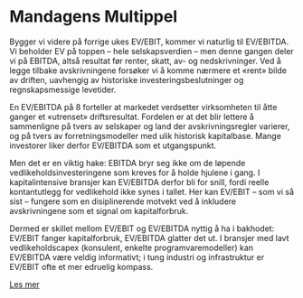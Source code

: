 # Mandagens Multippel

Bygger vi videre på forrige ukes EV/EBIT, kommer vi naturlig til EV/EBITDA. Vi beholder EV på toppen – hele selskapsverdien – men denne gangen deler vi på EBITDA, altså resultat før renter, skatt, av- og nedskrivninger. Ved å legge tilbake avskrivningene forsøker vi å komme nærmere et «rent» bilde av driften, uavhengig av historiske investeringsbeslutninger og regnskapsmessige levetider.

En EV/EBITDA på 8 forteller at markedet verdsetter virksomheten til åtte ganger et «utrenset» driftsresultat. Fordelen er at det blir lettere å sammenligne på tvers av selskaper og land der avskrivningsregler varierer, og på tvers av forretningsmodeller med ulik historisk kapitalbase. Mange investorer liker derfor EV/EBITDA som et utgangspunkt.

Men det er en viktig hake: EBITDA bryr seg ikke om de løpende vedlikeholdsinvesteringene som kreves for å holde hjulene i gang. I kapitalintensive bransjer kan EV/EBITDA derfor bli for snill, fordi reelle kontantutlegg for vedlikehold ikke synes i tallet. Her kan EV/EBIT – som vi så sist – fungere som en disiplinerende motvekt ved å inkludere avskrivningene som et signal om kapitalforbruk.

Dermed er skillet mellom EV/EBIT og EV/EBITDA nyttig å ha i bakhodet: EV/EBIT fanger kapitalforbruk, EV/EBITDA glatter det ut. I bransjer med lavt vedlikeholdscapex (konsulent, enkelte programvaremodeller) kan EV/EBITDA være veldig informativt; i tung industri og infrastruktur er EV/EBIT ofte et mer edruelig kompass.

[Les mer](https://corporatefinanceinstitute.com/resources/valuation/ev-ebitda/)
